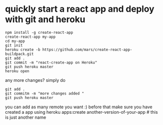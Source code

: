 # quickly start a react app and deploy with git and heroku 

```
npm install -g create-react-app
create-react-app my-app
cd my-app
git init
heroku create -b https://github.com/mars/create-react-app-buildpack.git
git add .
git commit -m "react-create-app on Heroku"
git push heroku master
heroku open
```

any more changes? simply do 
```
git add . 
git commitm -m "more changes added "
git push heroku master
```
you can add as many remote you want :) before that make sure you have created a app using 
heroku apps:create another-version-of-your-app # this is just another name 

